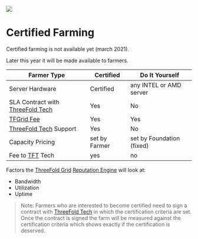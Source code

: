 ![](threefold__certified_capacity.png  )

# Certified Farming

Certified farming is not available yet (march 2021).

Later this year it will be made available to farmers.

| Farmer Type              | Certified     | Do It Yourself            |
| ------------------------ | ------------- | ------------------------- |
| Server Hardware          | Certified     | any INTEL or AMD server   |
| SLA Contract with [ThreeFold Tech](threefold__threefold_tech) | Yes           | No                        |
| [TFGrid Fee](threefold__tfgrid_fee)     | Yes           | Yes                        |
| [ThreeFold Tech](threefold__threefold_tech) Support           | Yes           | No                        |
| Capacity Pricing         | set by Farmer | set by Foundation (fixed) |
| Fee to [TFT](threefold__threefold_token) Tech          | yes           | no                        |


Factors the [ThreeFold Grid](threefold__threefold_grid) [Reputation Engine](threefold__reputation_engine) will look at:

- Bandwidth
- Utilization
- Uptime


> Note: Farmers who are interested to become certified need to sign a contract with [ThreeFold Tech](threefold__threefold_tech) in which the certification criteria are set. Once the contract is signed the farm will be measured against the certification criteria which shows exactly if the certification is deserved.


